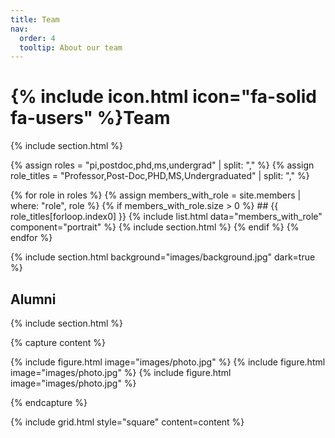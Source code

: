 ```yaml
---
title: Team
nav:
  order: 4
  tooltip: About our team
---
```


# {% include icon.html icon="fa-solid fa-users" %}Team

{% include section.html %}

{% assign roles = "pi,postdoc,phd,ms,undergrad" | split: "," %}
{% assign role_titles = "Professor,Post-Doc,PHD,MS,Undergraduated" | split: "," %}

{% for role in roles %}
  {% assign members_with_role = site.members | where: "role", role %}
  {% if members_with_role.size > 0 %}
    ## {{ role_titles[forloop.index0] }}
    {% include list.html data="members_with_role" component="portrait" %}
    {% include section.html %}
  {% endif %}
{% endfor %}


{% include section.html background="images/background.jpg" dark=true %}

## Alumni

{% include section.html %}

{% capture content %}

{% include figure.html image="images/photo.jpg" %}
{% include figure.html image="images/photo.jpg" %}
{% include figure.html image="images/photo.jpg" %}

{% endcapture %}

{% include grid.html style="square" content=content %}
